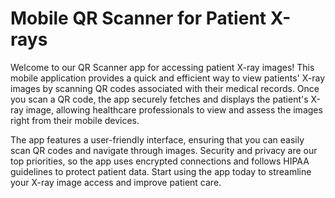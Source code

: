 # Mobile QR Scanner for Patient X-rays
Welcome to our QR Scanner app for accessing patient X-ray images! This mobile application provides a quick and efficient way to view patients' X-ray images by scanning QR codes associated with their medical records. Once you scan a QR code, the app securely fetches and displays the patient's X-ray image, allowing healthcare professionals to view and assess the images right from their mobile devices.

The app features a user-friendly interface, ensuring that you can easily scan QR codes and navigate through images. Security and privacy are our top priorities, so the app uses encrypted connections and follows HIPAA guidelines to protect patient data. Start using the app today to streamline your X-ray image access and improve patient care.
